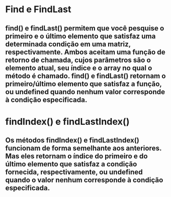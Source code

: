 # Find e FindLast
## find() e findLast() permitem que você pesquise o primeiro e o último elemento que satisfaz uma determinada condição em uma matriz, respectivamente. Ambos aceitam uma função de retorno de chamada, cujos parâmetros são o elemento atual, seu índice e o array no qual o método é chamado. find() e findLast() retornam o primeiro/último elemento que satisfaz a função, ou undefined quando nenhum valor corresponde à condição especificada.

# findIndex() e findLastIndex()
## Os métodos findIndex() e findLastIndex() funcionam de forma semelhante aos anteriores. Mas eles retornam o índice do primeiro e do último elemento que satisfaz a condição fornecida, respectivamente, ou undefined quando o valor nenhum corresponde à condição especificada.